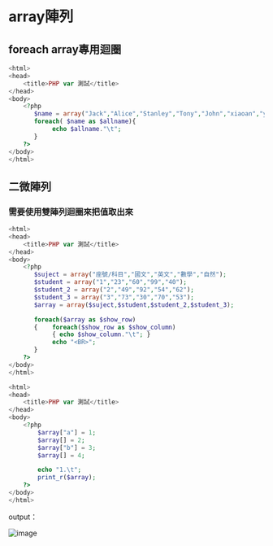 # array陣列

## foreach array專用迴圈
```php
<html>
<head> 
    <title>PHP var 測試</title>
</head>
<body>
    <?php
       $name = array("Jack","Alice","Stanley","Tony","John","xiaoan","yuniko","xargon","kenny","tnming");
       foreach( $name as $allname){
            echo $allname."\t";
       }
    ?>
</body>
</html>
```

## 二微陣列
### 需要使用雙陣列迴圈來把值取出來
```php
<html>
<head> 
    <title>PHP var 測試</title>
</head>
<body>
    <?php
       $suject = array("座號/科目","國文","英文","數學","自然");
       $student = array("1","23","60","99","40");
       $student_2 = array("2","49","92","54","62");
       $student_3 = array("3","73","30","70","53");
       $array = array($suject,$student,$student_2,$student_3);

       foreach($array as $show_row)
       {    foreach($show_row as $show_column)
            { echo $show_column."\t"; }
            echo "<BR>";
       }
    ?>
</body>
</html>

```


```php
<html>
<head> 
    <title>PHP var 測試</title>
</head>
<body>
    <?php
        $array["a"] = 1;
        $array[] = 2;
        $array["b"] = 3;
        $array[] = 4;

        echo "1.\t";
        print_r($array);
    ?>
</body>
</html>
```

output：

![image](https://user-images.githubusercontent.com/55253641/173551770-9642bfca-083c-4151-accc-c53461779224.png)
